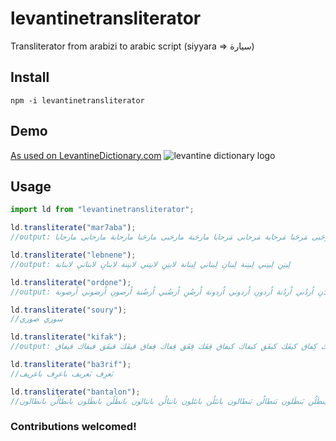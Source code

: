 # levantinetransliterator

Transliterator from arabizi to arabic script (siyyara => سيارة)

## Install

```
npm -i levantinetransliterator
```

## Demo

[As used on LevantineDictionary.com](https://www.levantinedictionary.com)
![levantine dictionary logo](https://www.levantinedictionary.com/favicon-32x32.png "levantine dictionary logo")

## Usage

```javascript
import ld from "levantinetransliterator";

ld.transliterate("mar7aba");
//output: مَرحَبة مَرحَبى مَرحَبا مَرحابة مَرحابى مَرحابا مارحَبة مارحَبى مارحَبا مارحابة مارحابى مارحابا

ld.transliterate("lebnene");
//output: لِبنِنِ لِبنِني لِبنِنة لِبنانِ لِبناني لِبنانة لابنِنِ لابنِني لابنِنة لابنانِ لابناني لابنانة

ld.transliterate("ordone");
//output: اُردُنِ اُردُني اُردُنة اُردونِ اُردوني اُردونة اُرضُنِ اُرضُني اُرضُنة اُرضونِ اُرضوني اُرضونة

ld.transliterate("soury");
//سوري صوري

ld.transliterate("kifak");
//output: كِفَك كِفَق كِفاك كِفاق كيفَك كيفَق كيفاك كيفاق قِفَك قِفَق قِفاك قِفاق قيفَك قيفَق قيفاك قيفاق

ld.transliterate("ba3rif");
//بَعرِف بَعريف باعرِف باعريف

ld.transliterate("bantalon");
//بَنتَلُن بَنتَلون بَنتالُن بَنتالون بَنطَلُن بَنطَلون بَنطالُن بَنطالون بانتَلُن بانتَلون بانتالُن بانتالون بانطَلُن بانطَلون بانطالُن بانطالون
```

### Contributions welcomed!
